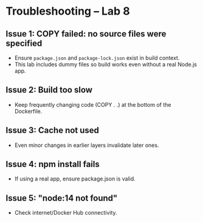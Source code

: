 # Troubleshooting – Lab 8

## Issue 1: COPY failed: no source files were specified
- Ensure `package.json` and `package-lock.json` exist in build context.
- This lab includes dummy files so build works even without a real Node.js app.

## Issue 2: Build too slow
- Keep frequently changing code (COPY . .) at the bottom of the Dockerfile.

## Issue 3: Cache not used
- Even minor changes in earlier layers invalidate later ones.

## Issue 4: npm install fails
- If using a real app, ensure package.json is valid.

## Issue 5: "node:14 not found"
- Check internet/Docker Hub connectivity.
